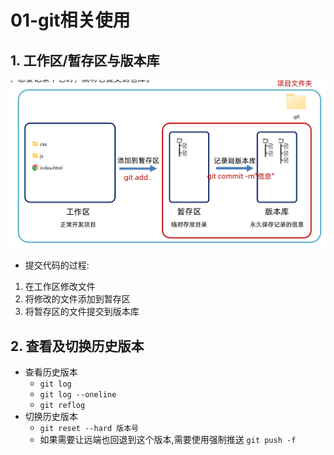 # 01-git相关使用

## 1. 工作区/暂存区与版本库

![工作区暂存区和版本库](./img/工作区暂存区和版本库.png)

- 提交代码的过程:

1. 在工作区修改文件
2. 将修改的文件添加到暂存区 
3. 将暂存区的文件提交到版本库

## 2. 查看及切换历史版本

- 查看历史版本
  - `git log`
  - `git log --oneline`
  - `git reflog`
- 切换历史版本
  - `git reset --hard 版本号`
  - 如果需要让远端也回退到这个版本,需要使用强制推送 `git push -f`